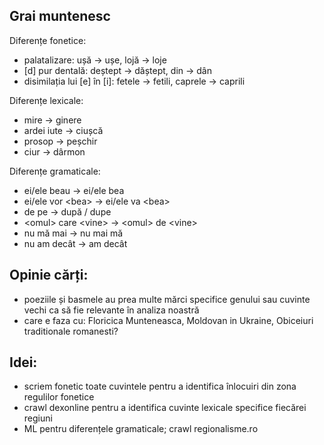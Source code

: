 ## Grai muntenesc

Diferențe fonetice:
- palatalizare: ușă -> ușe, lojă -> loje
- [d] pur dentală: deștept -> dăștept, din -> dân
- disimilația lui [e] în [i]: fetele -> fetili, caprele -> caprili

Diferențe lexicale:
- mire -> ginere
- ardei iute -> ciușcă
- prosop -> peșchir
- ciur -> dârmon

Diferențe gramaticale:
- ei/ele beau -> ei/ele bea
- ei/ele vor \<bea\> -> ei/ele va \<bea\>
- de pe -> după / dupe
- \<omul\> care \<vine\> -> \<omul\> de \<vine\>
- nu mă mai -> nu mai mă
- nu am decât -> am decât

## Opinie cărți:
- poeziile și basmele au prea multe mărci specifice genului sau cuvinte vechi ca să fie relevante în analiza noastră
- care e faza cu: Floricica Munteneasca, Moldovan in Ukraine, Obiceiuri traditionale romanesti?

## Idei:
- scriem fonetic toate cuvintele pentru a identifica înlocuiri din zona regulilor fonetice
- crawl dexonline pentru a identifica cuvinte lexicale specifice fiecărei regiuni
- ML pentru diferențele gramaticale; crawl regionalisme.ro
